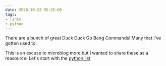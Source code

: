 ```yaml
---
date: 2020-10-23 05:25:00
tags:
- links
- python
---
```


There are a bunch of great Duck Duck Go Bang Commands! Many that I've gotten used to!

This is an excuse to microblog more but I wanted to share these as a reasource! Let's start with the [python list](https://duckduckgo.com/bang?c=Tech&sc=Languages+(Python))
